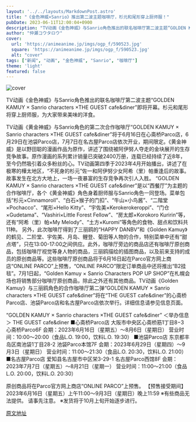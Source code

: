 ```yaml
---
layout: '../../layouts/MarkdownPost.astro'
title: "《金色神威×Sanrio》推出第二波主题咖啡厅，杉元和尾形穿上厨师服！"
pubDate: 2023-06-11T12:00:04+0900
description: "TV动画《金色神威》与Sanrio角色推出的联名咖啡厅第二波主题“GOLDEN KAMUY × Sanrio characters ×THE GUEST cafe&diner”即将开幕。"
author: "仲瀬コウタロウ"
cover:
  url: 'https://animeanime.jp/imgs/ogp_f/590523.jpg'
  square: 'https://animeanime.jp/imgs/ogp_f/590523.jpg'
  alt: "cover"
tags: ["新闻", "动画", "金色神威", "Sanrio", "咖啡厅"]
theme: 'light'
featured: false
---
```


![cover](https://animeanime.jp/imgs/ogp_f/590523.jpg)

TV动画《金色神威》与Sanrio角色推出的联名咖啡厅第二波主题“GOLDEN KAMUY × Sanrio characters ×THE GUEST cafe&diner”即将开幕。杉元和尾形将穿上厨师服，为大家带来美味的洋食。

TV动画《黄金神威》与Sanrio角色的第二次合作咖啡厅“GOLDEN KAMUY × Sanrio characters ×THE GUEST cafe&amp;diner”将于6月16日在心斋桥Parco店，6月29日在池袋Parco店，7月7日在名古屋Parco店依次开业，期间限定。《黄金神威》是以野田聪的漫画作品为原作，讲述了围绕被阿伊努人夺走的金块展开的生存竞争故事。原作漫画的系列累计销量已突破2400万册，连载已经持续了近8年，至今仍然吸引着众多粉丝的心。TV动画第四季于2023年4月开始播出，讲述了在极寒的樺太地区，“不死身的杉元”佐一和阿伊努少女阿希（里）帕重逢后的故事。故事发生在北方大地上，一场一夜暴富的生存竞争再次引人入胜。 “GOLDEN KAMUY × Sanrio characters ×THE GUEST cafe&amp;diner”是以“西餐厅”为主题的合作咖啡厅，各个《黄金神威》角色身着厨师服与Sanrio角色一同登场。菜单包括“杉元×Cinnamoroll”、“白石×猴子的门扣”、“牛山×小鸟酱”、“二階堂×Pochacco”、“尾形×Hello Kitty”、“宇佐美×Kerokerokeroppi”、“门仓×Gudetama”、“Vashiri×Little Forest Fellow”、“房太郎×Korokoro Kuririn”等，还有“阿希（里）帕×My Melody”、“土方×Kuromi”等角色的食物、甜点和饮料共11种。
另外，此次咖啡厅得到了三丽鸥的“HAPPY DANBV”和《Golden Kamuy》的鹤见、二阶堂、宇佐美、月岛、鲤登、菊田等人物的合作，特别菜单中还有“甜点塔”，只在13:00-17:00之间供应。此外，咖啡厅旁边的商品店还有咖啡厅原创商品，包括咖啡厅视觉等身人物的商品，三丽鸥描绘的插图商品，以及前来支持的成员的原创商品等。这些咖啡厅原创商品将于6月16日起在Parco官方网上商店“ONLINE PARCO”上预售，“ONLINE PARCO”限定订单商品中还将推出“B2挂毯”。7月1日起，“Golden Kamuy × Sanrio Characters POP UP SHOP”在札幌会场也将销售部分咖啡厅原创商品，除此之外还有其他商品。TV动画《Golden Kamuy》与三丽鸥角色的合作咖啡厅第二弹“GOLDEN KAMUY × Sanrio characters ×THE GUEST cafe&diner”将在“THE GUEST cafe&diner”的心斋桥Parco店、池袋Parco店和名古屋Parco店依次举行。详细信息请参见信息页面。 

“GOLDEN KAMUY × Sanrio characters ×THE GUEST cafe&diner” 
＜举办信息＞ 
THE GUEST cafe&diner 
■心斋桥Parco店 
大阪市中央区心斋桥筋1丁目8−3 心斋桥Parco6F 
会期：2023年6月16日（星期五）～8月6日（星期日） 
营业时间：10:00～20:00（食品L.O. 19:00，饮料L.O. 19:30） 
■池袋Parco店 
东京都丰岛区南池袋1丁目28-2 池袋Parco本馆7F 
会期：2023年6月29日（星期四）～9月3日（星期日） 
营业时间：11:00～21:30（食品L.O. 20:30，饮料L.O. 21:00） 
■名古屋Parco店 
爱知县名古屋市中区栄3-29-1 名古屋Parco西馆8F 
会期：2023年7月7日（星期五）～8月21日（星期一） 
营业时间：11:00～21:00（食品L.O. 20:00，饮料L.O. 20:30） 

原创商品将在Parco官方网上商店“ONLINE PARCO”上预售。 
【预售接受期间】2023年6月16日（星期五）上午11:00～9月3日（星期日）晚上11:59 
※有些商品无法提供。 请事先注意。 
※发货将于10月上旬开始逐步进行。

  [原文地址](https://animeanime.jp/article/2023/06/11/77860.html)
